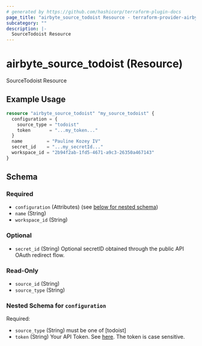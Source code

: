 ```yaml
---
# generated by https://github.com/hashicorp/terraform-plugin-docs
page_title: "airbyte_source_todoist Resource - terraform-provider-airbyte"
subcategory: ""
description: |-
  SourceTodoist Resource
---
```


# airbyte_source_todoist (Resource)

SourceTodoist Resource

## Example Usage

```terraform
resource "airbyte_source_todoist" "my_source_todoist" {
  configuration = {
    source_type = "todoist"
    token       = "...my_token..."
  }
  name         = "Pauline Kozey IV"
  secret_id    = "...my_secretId..."
  workspace_id = "2b94f2ab-1fd5-4671-a9c3-26350a467143"
}
```

<!-- schema generated by tfplugindocs -->
## Schema

### Required

- `configuration` (Attributes) (see [below for nested schema](#nestedatt--configuration))
- `name` (String)
- `workspace_id` (String)

### Optional

- `secret_id` (String) Optional secretID obtained through the public API OAuth redirect flow.

### Read-Only

- `source_id` (String)
- `source_type` (String)

<a id="nestedatt--configuration"></a>
### Nested Schema for `configuration`

Required:

- `source_type` (String) must be one of [todoist]
- `token` (String) Your API Token. See <a href="https://todoist.com/app/settings/integrations/">here</a>. The token is case sensitive.


